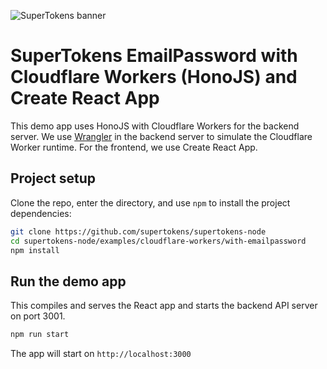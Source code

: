 ![SuperTokens banner](https://raw.githubusercontent.com/supertokens/supertokens-logo/master/images/Artboard%20%E2%80%93%2027%402x.png)

# SuperTokens EmailPassword with Cloudflare Workers (HonoJS) and Create React App

This demo app uses HonoJS with Cloudflare Workers for the backend server. We use [Wrangler](https://developers.cloudflare.com/workers/wrangler/) in the backend server to simulate the Cloudflare Worker runtime. For the frontend, we use Create React App.

## Project setup

Clone the repo, enter the directory, and use `npm` to install the project dependencies:

```bash
git clone https://github.com/supertokens/supertokens-node
cd supertokens-node/examples/cloudflare-workers/with-emailpassword
npm install
```

## Run the demo app

This compiles and serves the React app and starts the backend API server on port 3001.

```bash
npm run start
```

The app will start on `http://localhost:3000`

